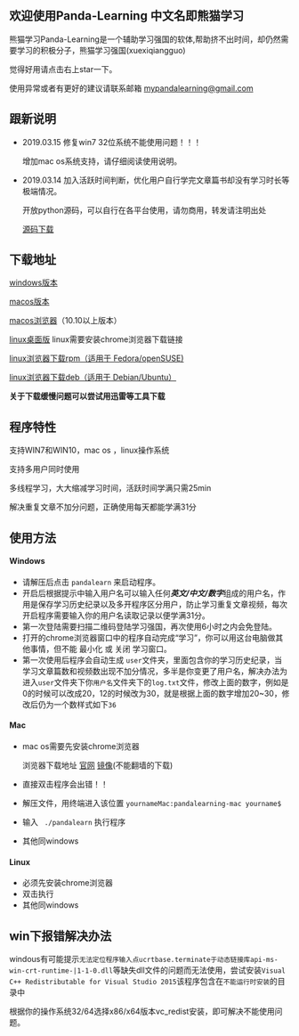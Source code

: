 ### 

## 欢迎使用Panda-Learning 中文名即熊猫学习

熊猫学习Panda-Learning是一个辅助学习强国的软体,帮助挤不出时间，却仍然需要学习的积极分子，熊猫学习强国(xuexiqiangguo)

觉得好用请点击右上star一下。

使用异常或者有更好的建议请联系邮箱 mypandalearning@gmail.com

## 跟新说明

- 2019.03.15 修复win7 32位系统不能使用问题！！！

  增加mac os系统支持，请仔细阅读使用说明。

- 2019.03.14 加入活跃时间判断，优化用户自行学完文章篇书却没有学习时长等极端情况。

  开放python源码，可以自行在各平台使用，请勿商用，转发请注明出处

  [源码下载](https://raw.githubusercontent.com/Alivon/Panda-Learning/master/pandalearn.py)




## **下载地址**

[windows版本](https://github.com/Alivon/Panda-Learning/archive/master.zip)

[macos版本](https://github.com/Alivon/Panda-Learning/raw/mac/pandalearning-mac/pandalearning-mac.zip)

[macos浏览器](https://github.com/Alivon/Panda-Learning/raw/mac/pandalearning-mac/googlechrome.dmg)（10.10以上版本）

[linux桌面版](https://github.com/Alivon/Panda-Learning/blob/linux/pandalearning-linux/pandalearning-linux.zip?raw=true)  linux需要安装chrome浏览器下载链接

[linux浏览器下载rpm（适用于 Fedora/openSUSE)](https://github.com/Alivon/Panda-Learning/blob/linux/pandalearning-linux/google-chrome-stable_current_x86_64.rpm?raw=true)

[ linux浏览器下载deb（适用于 Debian/Ubuntu）](https://github.com/Alivon/Panda-Learning/blob/linux/pandalearning-linux/google-chrome-stable_current_amd64.deb?raw=true)

**关于下载缓慢问题可以尝试用迅雷等工具下载**

## 程序特性

支持WIN7和WIN10，mac os ，linux操作系统

支持多用户同时使用

多线程学习，大大缩减学习时间，活跃时间学满只需25min

解决重复文章不加分问题，正确使用每天都能学满31分



## 使用方法

#### Windows

- 请解压后点击 `pandalearn` 来启动程序。
- 开启后根据提示中输入用户名可以输入任何***英文/中文/数字***组成的用户名，作用是保存学习历史纪录以及多开程序区分用户，防止学习重复文章视频，每次开启程序需要输入你的用户名读取记录以便学满31分。
- 第一次登陆需要扫描二维码登陆学习强国，再次使用6小时之内会免登陆。
- 打开的chrome浏览器窗口中的程序自动完成“学习”，你可以用这台电脑做其他事情，但不能 最小化 或 关闭 学习窗口。
- 第一次使用后程序会自动生成 `user`文件夹，里面包含你的学习历史纪录，当学习文章篇数和视频数出现不加分情况，多半是你变更了用户名，解决办法为进入`user`文件夹下你`用户名`文件夹下的`log.txt`文件，修改上面的数字，例如是0的时候可以改成20，12的时候改为30，就是根据上面的数字增加20~30，修改后仍为一个数样式如下`36`

#### Mac

- mac os需要先安装chrome浏览器

  浏览器下载地址 [官网](https://www.google.com/intl/zh-CN_ALL/chrome/)   [镜像](https://github.com/Alivon/Panda-Learning/raw/mac/pandalearning-mac/googlechrome.dmg)(不能翻墙的下载)

- 直接双击程序会出错！！

- 解压文件，用终端进入该位置  `yournameMac:pandalearning-mac yourname$`

- 输入 ` ./pandalearn`  执行程序

- 其他同windows



#### Linux

- 必须先安装chrome浏览器
- 双击执行
- 其他同windows






## win下报错解决办法

windous有可能提示`无法定位程序输入点ucrtbase.terminate于动态链接库api-ms-win-crt-runtime-|1-1-0.dll`等缺失dll文件的问题而无法使用，尝试安装`Visual C++ Redistributable for Visual Studio 2015`该程序包含在`不能运行时安装`的目录中

根据你的操作系统32/64选择x86/x64版本vc_redist安装，即可解决不能使用问题。



